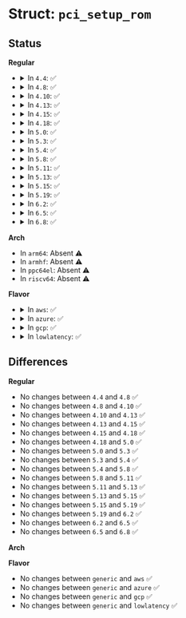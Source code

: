 # Struct: <code>pci_setup_rom</code>

## Status
<b>Regular</b>
<ul>
<li>
<details>
<summary>In <code>4.4</code>: ✅</summary>

```c
struct pci_setup_rom {
    struct setup_data data;
    uint16_t vendor;
    uint16_t devid;
    uint64_t pcilen;
    long unsigned int segment;
    long unsigned int bus;
    long unsigned int device;
    long unsigned int function;
    uint8_t romdata[0];
};
```
</details>
</li>
<li>
<details>
<summary>In <code>4.8</code>: ✅</summary>

```c
struct pci_setup_rom {
    struct setup_data data;
    uint16_t vendor;
    uint16_t devid;
    uint64_t pcilen;
    long unsigned int segment;
    long unsigned int bus;
    long unsigned int device;
    long unsigned int function;
    uint8_t romdata[0];
};
```
</details>
</li>
<li>
<details>
<summary>In <code>4.10</code>: ✅</summary>

```c
struct pci_setup_rom {
    struct setup_data data;
    uint16_t vendor;
    uint16_t devid;
    uint64_t pcilen;
    long unsigned int segment;
    long unsigned int bus;
    long unsigned int device;
    long unsigned int function;
    uint8_t romdata[0];
};
```
</details>
</li>
<li>
<details>
<summary>In <code>4.13</code>: ✅</summary>

```c
struct pci_setup_rom {
    struct setup_data data;
    uint16_t vendor;
    uint16_t devid;
    uint64_t pcilen;
    long unsigned int segment;
    long unsigned int bus;
    long unsigned int device;
    long unsigned int function;
    uint8_t romdata[0];
};
```
</details>
</li>
<li>
<details>
<summary>In <code>4.15</code>: ✅</summary>

```c
struct pci_setup_rom {
    struct setup_data data;
    uint16_t vendor;
    uint16_t devid;
    uint64_t pcilen;
    long unsigned int segment;
    long unsigned int bus;
    long unsigned int device;
    long unsigned int function;
    uint8_t romdata[0];
};
```
</details>
</li>
<li>
<details>
<summary>In <code>4.18</code>: ✅</summary>

```c
struct pci_setup_rom {
    struct setup_data data;
    uint16_t vendor;
    uint16_t devid;
    uint64_t pcilen;
    long unsigned int segment;
    long unsigned int bus;
    long unsigned int device;
    long unsigned int function;
    uint8_t romdata[0];
};
```
</details>
</li>
<li>
<details>
<summary>In <code>5.0</code>: ✅</summary>

```c
struct pci_setup_rom {
    struct setup_data data;
    uint16_t vendor;
    uint16_t devid;
    uint64_t pcilen;
    long unsigned int segment;
    long unsigned int bus;
    long unsigned int device;
    long unsigned int function;
    uint8_t romdata[0];
};
```
</details>
</li>
<li>
<details>
<summary>In <code>5.3</code>: ✅</summary>

```c
struct pci_setup_rom {
    struct setup_data data;
    uint16_t vendor;
    uint16_t devid;
    uint64_t pcilen;
    long unsigned int segment;
    long unsigned int bus;
    long unsigned int device;
    long unsigned int function;
    uint8_t romdata[0];
};
```
</details>
</li>
<li>
<details>
<summary>In <code>5.4</code>: ✅</summary>

```c
struct pci_setup_rom {
    struct setup_data data;
    uint16_t vendor;
    uint16_t devid;
    uint64_t pcilen;
    long unsigned int segment;
    long unsigned int bus;
    long unsigned int device;
    long unsigned int function;
    uint8_t romdata[0];
};
```
</details>
</li>
<li>
<details>
<summary>In <code>5.8</code>: ✅</summary>

```c
struct pci_setup_rom {
    struct setup_data data;
    uint16_t vendor;
    uint16_t devid;
    uint64_t pcilen;
    long unsigned int segment;
    long unsigned int bus;
    long unsigned int device;
    long unsigned int function;
    uint8_t romdata[0];
};
```
</details>
</li>
<li>
<details>
<summary>In <code>5.11</code>: ✅</summary>

```c
struct pci_setup_rom {
    struct setup_data data;
    uint16_t vendor;
    uint16_t devid;
    uint64_t pcilen;
    long unsigned int segment;
    long unsigned int bus;
    long unsigned int device;
    long unsigned int function;
    uint8_t romdata[0];
};
```
</details>
</li>
<li>
<details>
<summary>In <code>5.13</code>: ✅</summary>

```c
struct pci_setup_rom {
    struct setup_data data;
    uint16_t vendor;
    uint16_t devid;
    uint64_t pcilen;
    long unsigned int segment;
    long unsigned int bus;
    long unsigned int device;
    long unsigned int function;
    uint8_t romdata[0];
};
```
</details>
</li>
<li>
<details>
<summary>In <code>5.15</code>: ✅</summary>

```c
struct pci_setup_rom {
    struct setup_data data;
    uint16_t vendor;
    uint16_t devid;
    uint64_t pcilen;
    long unsigned int segment;
    long unsigned int bus;
    long unsigned int device;
    long unsigned int function;
    uint8_t romdata[0];
};
```
</details>
</li>
<li>
<details>
<summary>In <code>5.19</code>: ✅</summary>

```c
struct pci_setup_rom {
    struct setup_data data;
    uint16_t vendor;
    uint16_t devid;
    uint64_t pcilen;
    long unsigned int segment;
    long unsigned int bus;
    long unsigned int device;
    long unsigned int function;
    uint8_t romdata[0];
};
```
</details>
</li>
<li>
<details>
<summary>In <code>6.2</code>: ✅</summary>

```c
struct pci_setup_rom {
    struct setup_data data;
    uint16_t vendor;
    uint16_t devid;
    uint64_t pcilen;
    long unsigned int segment;
    long unsigned int bus;
    long unsigned int device;
    long unsigned int function;
    uint8_t romdata[0];
};
```
</details>
</li>
<li>
<details>
<summary>In <code>6.5</code>: ✅</summary>

```c
struct pci_setup_rom {
    struct setup_data data;
    uint16_t vendor;
    uint16_t devid;
    uint64_t pcilen;
    long unsigned int segment;
    long unsigned int bus;
    long unsigned int device;
    long unsigned int function;
    uint8_t romdata[0];
};
```
</details>
</li>
<li>
<details>
<summary>In <code>6.8</code>: ✅</summary>

```c
struct pci_setup_rom {
    struct setup_data data;
    uint16_t vendor;
    uint16_t devid;
    uint64_t pcilen;
    long unsigned int segment;
    long unsigned int bus;
    long unsigned int device;
    long unsigned int function;
    uint8_t romdata[0];
};
```
</details>
</li>
</ul>
<b>Arch</b>
<ul>
<li>
In <code>arm64</code>: Absent ⚠️
</li>
<li>
In <code>armhf</code>: Absent ⚠️
</li>
<li>
In <code>ppc64el</code>: Absent ⚠️
</li>
<li>
In <code>riscv64</code>: Absent ⚠️
</li>
</ul>
<b>Flavor</b>
<ul>
<li>
<details>
<summary>In <code>aws</code>: ✅</summary>

```c
struct pci_setup_rom {
    struct setup_data data;
    uint16_t vendor;
    uint16_t devid;
    uint64_t pcilen;
    long unsigned int segment;
    long unsigned int bus;
    long unsigned int device;
    long unsigned int function;
    uint8_t romdata[0];
};
```
</details>
</li>
<li>
<details>
<summary>In <code>azure</code>: ✅</summary>

```c
struct pci_setup_rom {
    struct setup_data data;
    uint16_t vendor;
    uint16_t devid;
    uint64_t pcilen;
    long unsigned int segment;
    long unsigned int bus;
    long unsigned int device;
    long unsigned int function;
    uint8_t romdata[0];
};
```
</details>
</li>
<li>
<details>
<summary>In <code>gcp</code>: ✅</summary>

```c
struct pci_setup_rom {
    struct setup_data data;
    uint16_t vendor;
    uint16_t devid;
    uint64_t pcilen;
    long unsigned int segment;
    long unsigned int bus;
    long unsigned int device;
    long unsigned int function;
    uint8_t romdata[0];
};
```
</details>
</li>
<li>
<details>
<summary>In <code>lowlatency</code>: ✅</summary>

```c
struct pci_setup_rom {
    struct setup_data data;
    uint16_t vendor;
    uint16_t devid;
    uint64_t pcilen;
    long unsigned int segment;
    long unsigned int bus;
    long unsigned int device;
    long unsigned int function;
    uint8_t romdata[0];
};
```
</details>
</li>
</ul>

## Differences
<b>Regular</b>
<ul>
<li>
No changes between <code>4.4</code> and <code>4.8</code> ✅
</li>
<li>
No changes between <code>4.8</code> and <code>4.10</code> ✅
</li>
<li>
No changes between <code>4.10</code> and <code>4.13</code> ✅
</li>
<li>
No changes between <code>4.13</code> and <code>4.15</code> ✅
</li>
<li>
No changes between <code>4.15</code> and <code>4.18</code> ✅
</li>
<li>
No changes between <code>4.18</code> and <code>5.0</code> ✅
</li>
<li>
No changes between <code>5.0</code> and <code>5.3</code> ✅
</li>
<li>
No changes between <code>5.3</code> and <code>5.4</code> ✅
</li>
<li>
No changes between <code>5.4</code> and <code>5.8</code> ✅
</li>
<li>
No changes between <code>5.8</code> and <code>5.11</code> ✅
</li>
<li>
No changes between <code>5.11</code> and <code>5.13</code> ✅
</li>
<li>
No changes between <code>5.13</code> and <code>5.15</code> ✅
</li>
<li>
No changes between <code>5.15</code> and <code>5.19</code> ✅
</li>
<li>
No changes between <code>5.19</code> and <code>6.2</code> ✅
</li>
<li>
No changes between <code>6.2</code> and <code>6.5</code> ✅
</li>
<li>
No changes between <code>6.5</code> and <code>6.8</code> ✅
</li>
</ul>
<b>Arch</b>
<ul>
</ul>
<b>Flavor</b>
<ul>
<li>
No changes between <code>generic</code> and <code>aws</code> ✅
</li>
<li>
No changes between <code>generic</code> and <code>azure</code> ✅
</li>
<li>
No changes between <code>generic</code> and <code>gcp</code> ✅
</li>
<li>
No changes between <code>generic</code> and <code>lowlatency</code> ✅
</li>
</ul>
